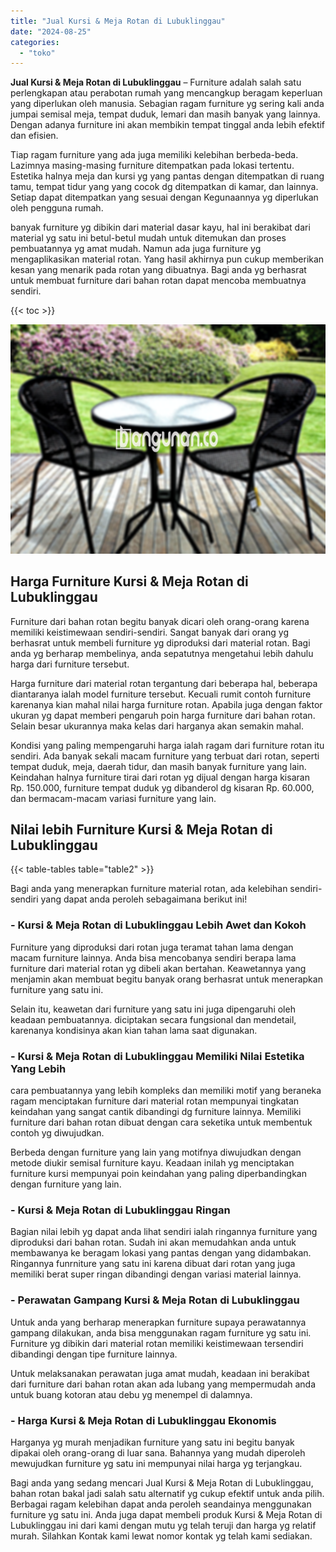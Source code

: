 ```yaml
---
title: "Jual Kursi & Meja Rotan di Lubuklinggau"
date: "2024-08-25"
categories: 
  - "toko"
---
```


**Jual Kursi & Meja Rotan di Lubuklinggau** – Furniture adalah salah satu perlengkapan atau perabotan rumah yang mencangkup beragam keperluan yang diperlukan oleh manusia. Sebagian ragam furniture yg sering kali anda jumpai semisal meja, tempat duduk, lemari dan masih banyak yang lainnya. Dengan adanya furniture ini akan membikin tempat tinggal anda lebih efektif dan efisien.

Tiap ragam furniture yang ada juga memiliki kelebihan berbeda-beda. Lazimnya masing-masing furniture ditempatkan pada lokasi tertentu. Estetika halnya meja dan kursi yg yang pantas dengan ditempatkan di ruang tamu, tempat tidur yang yang cocok dg ditempatkan di kamar, dan lainnya. Setiap dapat ditempatkan yang sesuai dengan Kegunaannya yg diperlukan oleh pengguna rumah.

banyak furniture yg dibikin dari material dasar kayu, hal ini berakibat dari material yg satu ini betul-betul mudah untuk ditemukan dan proses pembuatannya yg amat mudah. Namun ada juga furniture yg mengaplikasikan material rotan. Yang hasil akhirnya pun cukup memberikan kesan yang menarik pada rotan yang dibuatnya. Bagi anda yg berhasrat untuk membuat furniture dari bahan rotan dapat mencoba membuatnya sendiri.

{{< toc >}}

![Jual Kursi & Meja Rotan di Lubuklinggau](/images/kursi-meja-rotan-murah36.png)

## Harga Furniture Kursi & Meja Rotan di Lubuklinggau

Furniture dari bahan rotan begitu banyak dicari oleh orang-orang karena memiliki keistimewaan sendiri-sendiri. Sangat banyak dari orang yg berhasrat untuk membeli furniture yg diproduksi dari material rotan. Bagi anda yg berharap membelinya, anda sepatutnya mengetahui lebih dahulu harga dari furniture tersebut.

Harga furniture dari material rotan tergantung dari beberapa hal, beberapa diantaranya ialah model furniture tersebut. Kecuali rumit contoh furniture karenanya kian mahal nilai harga furniture rotan. Apabila juga dengan faktor ukuran yg dapat memberi pengaruh poin harga furniture dari bahan rotan. Selain besar ukurannya maka kelas dari harganya akan semakin mahal.

Kondisi yang paling mempengaruhi harga ialah ragam dari furniture rotan itu sendiri. Ada banyak sekali macam furniture yang terbuat dari rotan, seperti tempat duduk, meja, daerah tidur, dan masih banyak furniture yang lain. Keindahan halnya furniture tirai dari rotan yg dijual dengan harga kisaran Rp. 150.000, furniture tempat duduk yg dibanderol dg kisaran Rp. 60.000, dan bermacam-macam variasi furniture yang lain.

## Nilai lebih Furniture Kursi & Meja Rotan di Lubuklinggau

{{< table-tables table="table2" >}}

Bagi anda yang menerapkan furniture material rotan, ada kelebihan sendiri-sendiri yang dapat anda peroleh sebagaimana berikut ini!

### \- Kursi & Meja Rotan di Lubuklinggau Lebih Awet dan Kokoh

Furniture yang diproduksi dari rotan juga teramat tahan lama dengan macam furniture lainnya. Anda bisa mencobanya sendiri berapa lama furniture dari material rotan yg dibeli akan bertahan. Keawetannya yang menjamin akan membuat begitu banyak orang berhasrat untuk menerapkan furniture yang satu ini.

Selain itu, keawetan dari furniture yang satu ini juga dipengaruhi oleh keadaan pembuatannya. diciptakan secara fungsional dan mendetail, karenanya kondisinya akan kian tahan lama saat digunakan.

### \- Kursi & Meja Rotan di Lubuklinggau Memiliki Nilai Estetika Yang Lebih

cara pembuatannya yang lebih kompleks dan memiliki motif yang beraneka ragam menciptakan furniture dari material rotan mempunyai tingkatan keindahan yang sangat cantik dibandingi dg furniture lainnya. Memiliki furniture dari bahan rotan dibuat dengan cara seketika untuk membentuk contoh yg diwujudkan.

Berbeda dengan furniture yang lain yang motifnya diwujudkan dengan metode diukir semisal furniture kayu. Keadaan inilah yg menciptakan furniture kursi mempunyai poin keindahan yang paling diperbandingkan dengan furniture yang lain.

### \- Kursi & Meja Rotan di Lubuklinggau Ringan

Bagian nilai lebih yg dapat anda lihat sendiri ialah ringannya furniture yang diproduksi dari bahan rotan. Sudah ini akan memudahkan anda untuk membawanya ke beragam lokasi yang pantas dengan yang didambakan. Ringannya funrniture yang satu ini karena dibuat dari rotan yang juga memiliki berat super ringan dibandingi dengan variasi material lainnya.

### \- Perawatan Gampang Kursi & Meja Rotan di Lubuklinggau

Untuk anda yang berharap menerapkan furniture supaya perawatannya gampang dilakukan, anda bisa menggunakan ragam furniture yg satu ini. Furniture yg dibikin dari material rotan memiliki keistimewaan tersendiri dibandingi dengan tipe furniture lainnya.

Untuk melaksanakan perawatan juga amat mudah, keadaan ini berakibat dari furniture dari bahan rotan akan ada lubang yang mempermudah anda untuk buang kotoran atau debu yg menempel di dalamnya.

### \- Harga Kursi & Meja Rotan di Lubuklinggau Ekonomis

Harganya yg murah menjadikan furniture yang satu ini begitu banyak dipakai oleh orang-orang di luar sana. Bahannya yang mudah diperoleh mewujudkan furniture yg satu ini mempunyai nilai harga yg terjangkau.

Bagi anda yang sedang mencari Jual Kursi & Meja Rotan di Lubuklinggau, bahan rotan bakal jadi salah satu alternatif yg cukup efektif untuk anda pilih. Berbagai ragam kelebihan dapat anda peroleh seandainya menggunakan furniture yg satu ini. Anda juga dapat membeli produk Kursi & Meja Rotan di Lubuklinggau ini dari kami dengan mutu yg telah teruji dan harga yg relatif murah. Silahkan Kontak kami lewat nomor kontak yg telah kami sediakan.
